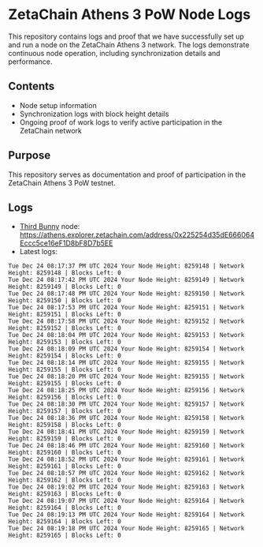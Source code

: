 # ZetaChain Athens 3 PoW Node Logs
This repository contains logs and proof that we have successfully set up and run a node on the ZetaChain Athens 3 network. The logs demonstrate continuous node operation, including synchronization details and performance.

## Contents
- Node setup information
- Synchronization logs with block height details
- Ongoing proof of work logs to verify active participation in the ZetaChain network

## Purpose
This repository serves as documentation and proof of participation in the ZetaChain Athens 3 PoW testnet.

## Logs

- [Third Bunny](https://thirdbunny.xyz/) node: https://athens.explorer.zetachain.com/address/0x225254d35dE666064Eccc5ce16eF1D8bF8D7b5EE
- Latest logs:
```
Tue Dec 24 08:17:37 PM UTC 2024 Your Node Height: 8259148 | Network Height: 8259148 | Blocks Left: 0
Tue Dec 24 08:17:42 PM UTC 2024 Your Node Height: 8259149 | Network Height: 8259149 | Blocks Left: 0
Tue Dec 24 08:17:48 PM UTC 2024 Your Node Height: 8259150 | Network Height: 8259150 | Blocks Left: 0
Tue Dec 24 08:17:53 PM UTC 2024 Your Node Height: 8259151 | Network Height: 8259151 | Blocks Left: 0
Tue Dec 24 08:17:58 PM UTC 2024 Your Node Height: 8259152 | Network Height: 8259152 | Blocks Left: 0
Tue Dec 24 08:18:04 PM UTC 2024 Your Node Height: 8259153 | Network Height: 8259153 | Blocks Left: 0
Tue Dec 24 08:18:09 PM UTC 2024 Your Node Height: 8259154 | Network Height: 8259154 | Blocks Left: 0
Tue Dec 24 08:18:14 PM UTC 2024 Your Node Height: 8259155 | Network Height: 8259155 | Blocks Left: 0
Tue Dec 24 08:18:20 PM UTC 2024 Your Node Height: 8259155 | Network Height: 8259155 | Blocks Left: 0
Tue Dec 24 08:18:25 PM UTC 2024 Your Node Height: 8259156 | Network Height: 8259156 | Blocks Left: 0
Tue Dec 24 08:18:30 PM UTC 2024 Your Node Height: 8259157 | Network Height: 8259157 | Blocks Left: 0
Tue Dec 24 08:18:36 PM UTC 2024 Your Node Height: 8259158 | Network Height: 8259158 | Blocks Left: 0
Tue Dec 24 08:18:41 PM UTC 2024 Your Node Height: 8259159 | Network Height: 8259159 | Blocks Left: 0
Tue Dec 24 08:18:46 PM UTC 2024 Your Node Height: 8259160 | Network Height: 8259160 | Blocks Left: 0
Tue Dec 24 08:18:52 PM UTC 2024 Your Node Height: 8259161 | Network Height: 8259161 | Blocks Left: 0
Tue Dec 24 08:18:57 PM UTC 2024 Your Node Height: 8259162 | Network Height: 8259162 | Blocks Left: 0
Tue Dec 24 08:19:02 PM UTC 2024 Your Node Height: 8259163 | Network Height: 8259163 | Blocks Left: 0
Tue Dec 24 08:19:07 PM UTC 2024 Your Node Height: 8259164 | Network Height: 8259164 | Blocks Left: 0
Tue Dec 24 08:19:13 PM UTC 2024 Your Node Height: 8259164 | Network Height: 8259164 | Blocks Left: 0
Tue Dec 24 08:19:18 PM UTC 2024 Your Node Height: 8259165 | Network Height: 8259165 | Blocks Left: 0
```
